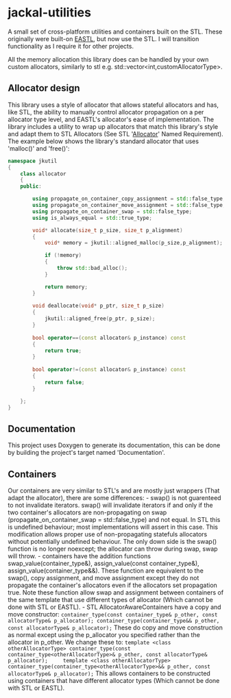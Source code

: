 # jackal-utilities
A small set of cross-platform utilities and containers built on the STL. These originally were built-on [EASTL](https://github.com/electronicarts/EASTL), but now use the STL. I will transition functionality as I require it for other projects.

All the memory allocation this library does can be handled by your own custom allocators, similarly to stl e.g. std::vector<int,customAllocatorType>.

## Allocator design
This library uses a style of allocator that allows stateful allocators and has, like STL, the ability to manually control allocator propagation on a per allocator type level, and EASTL's allocator's ease of implementation. The library includes a utility to wrap up allocators that match this library's style and adapt them to STL Allocators (See STL '[Allocator](https://en.cppreference.com/w/cpp/named_req/Allocator)' Named Requirement). The example below shows the library's standard allocator that uses 'malloc()' and 'free()':

```cpp
namespace jkutil
{
	class allocator
	{
	public:

		using propagate_on_container_copy_assignment = std::false_type;
		using propagate_on_container_move_assignment = std::false_type;
		using propagate_on_container_swap = std::false_type;
		using is_always_equal = std::true_type;

		void* allocate(size_t p_size, size_t p_alignment)
		{
			void* memory = jkutil::aligned_malloc(p_size,p_alignment);

			if (!memory)
			{
				throw std::bad_alloc();
			}

			return memory;
		}
		
		void deallocate(void* p_ptr, size_t p_size)
		{
			jkutil::aligned_free(p_ptr, p_size);
		}
		
		bool operator==(const allocator& p_instance) const
		{
			return true;
		}
		
		bool operator!=(const allocator& p_instance) const
		{
			return false;
		}

	};
}
```

## Documentation
This project uses Doxygen to generate its documentation, this can be done by building the project's target named 'Documentation'.

## Containers
Our containers are very similar to STL's and are mostly just wrappers (That adapt the allocator), there are some differences:
	- swap() is not guarenteed to not invalidate iterators. swap() will invalidate iterators if and only if the two container's allocators are non-propagating on swap (propagate_on_container_swap = std::false_type) and not equal. In STL this is undefined behaviour; most implementations will assert in this case. This modification allows proper use of non-propagating statefuls allocators without potentially undefined behaviour. The only down side is the swap() function is no longer noexcept; the allocator can throw during swap, swap will throw.
	- containers have the addition functions swap_value(container_type<otherAllocatorType>&), assign_value(const container_type<otherAllocatorType>&), assign_value(container_type<otherAllocatorType>&&). These function are equivalent to the swap(), copy assignment, and move assignment except they do not propagate the container's allocators even if the allocators set propagation true. Note these function allow swap and assignment between containers of the same template that use different types of allocator (Which cannot be done with STL or EASTL).
	- STL AllocatorAwareContainers have a copy and move constructor:
	```
	container_type(const container_type& p_other, const allocatorType& p_allocator);
	container_type(container_type&& p_other, const allocatorType& p_allocator);
	```
	These do copy and move construction as normal except using the p_allocator you specified rather than the allocator in p_other. We change these to:
	```
	template <class otherAllocatorType>
	container_type(const container_type<otherAllocatorType>& p_other, const allocatorType& p_allocator);	
	template <class otherAllocatorType>
	container_type(container_type<otherAllocatorType>&& p_other, const allocatorType& p_allocator);
	```
	This allows containers to be constructed using containers that have different allocator types (Which cannot be done with STL or EASTL).
